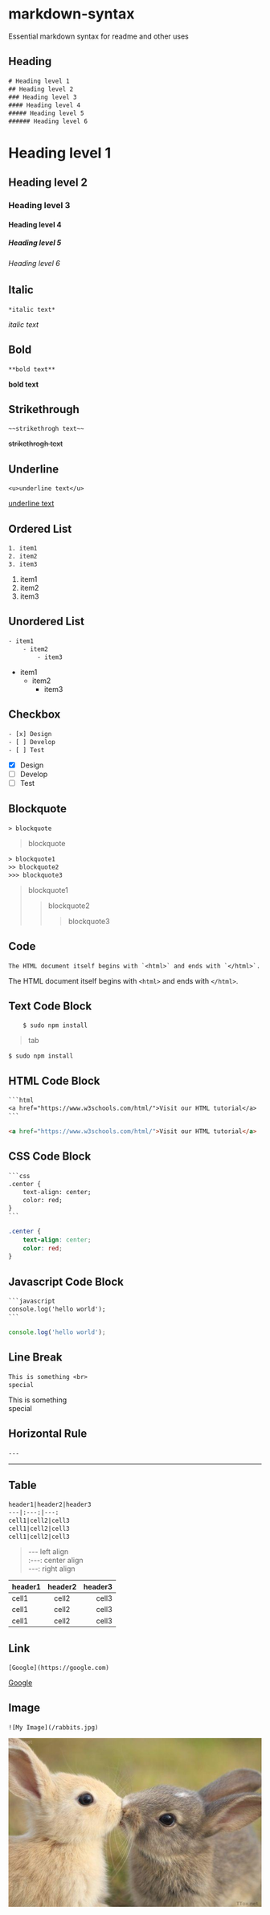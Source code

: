 # markdown-syntax

Essential markdown syntax for readme and other uses

## Heading

    # Heading level 1
    ## Heading level 2
    ### Heading level 3
    #### Heading level 4
    ##### Heading level 5
    ###### Heading level 6

# Heading level 1
## Heading level 2
### Heading level 3
#### Heading level 4
##### Heading level 5
###### Heading level 6

## Italic

    *italic text*

*italic text*

## Bold

    **bold text**

**bold text**

## Strikethrough

    ~~strikethrogh text~~

~~strikethrogh text~~

## Underline

    <u>underline text</u>

<u>underline text</u>

## Ordered List

    1. item1
    2. item2
    3. item3

1. item1
2. item2
3. item3

## Unordered List

    - item1
        - item2
            - item3

- item1
    - item2
        - item3
  
## Checkbox

    - [x] Design
    - [ ] Develop
    - [ ] Test

- [x] Design
- [ ] Develop
- [ ] Test

## Blockquote

    > blockquote

> blockquote

    > blockquote1
    >> blockquote2
    >>> blockquote3

> blockquote1
>> blockquote2
>>> blockquote3

## Code

    The HTML document itself begins with `<html>` and ends with `</html>`.

The HTML document itself begins with `<html>` and ends with `</html>`.

## Text Code Block
        $ sudo npm install

> tab

    $ sudo npm install

## HTML Code Block


    ```html
    <a href="https://www.w3schools.com/html/">Visit our HTML tutorial</a>
    ```

```html
<a href="https://www.w3schools.com/html/">Visit our HTML tutorial</a>
```

## CSS Code Block

    ```css
    .center {
        text-align: center;
        color: red;
    }
    ```

```css
.center {
    text-align: center;
    color: red;
}
```

## Javascript Code Block

    ```javascript
    console.log('hello world');
    ```

```javascript
console.log('hello world');
```

## Line Break

    This is something <br>
    special

This is something<br>
special

## Horizontal Rule

    ---

---

## Table

    header1|header2|header3
    ---|:---:|---:
    cell1|cell2|cell3
    cell1|cell2|cell3
    cell1|cell2|cell3

> --- left align<br>
:---: center align<br>
---: right align

header1|header2|header3
---|:---:|---:
cell1|cell2|cell3
cell1|cell2|cell3
cell1|cell2|cell3

## Link

    [Google](https://google.com)

[Google](https://google.com)

## Image

    ![My Image](/rabbits.jpg)

![My Image](/rabbits.jpg)
